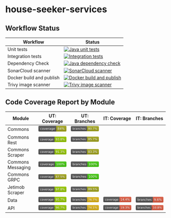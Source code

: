 # house-seeker-services

## Workflow Status

| Workflow                 | Status                                                                                                                                                                                                                              |
|--------------------------|-------------------------------------------------------------------------------------------------------------------------------------------------------------------------------------------------------------------------------------|
| Unit tests               | [![Java unit tests](https://github.com/thiagogb/house-seeker-services/actions/workflows/java-unit-tests.yml/badge.svg)](https://github.com/thiagogb/house-seeker-services/actions/workflows/java-unit-tests.yml)                    |
| Integration tests        | [![Integration tests](https://github.com/thiagogb/house-seeker-services/actions/workflows/integration-tests.yml/badge.svg)](https://github.com/thiagogb/house-seeker-services/actions/workflows/integration-tests.yml)              |
| Dependency Check         | [![Java dependency check](https://github.com/thiagogb/house-seeker-services/actions/workflows/dependency-check.yml/badge.svg)](https://github.com/thiagogb/house-seeker-services/actions/workflows/dependency-check.yml)            |
| SonarCloud scanner       | [![SonarCloud scanner](https://github.com/thiagogb/house-seeker-services/actions/workflows/sonar-cloud-scanner.yml/badge.svg)](https://github.com/thiagogb/house-seeker-services/actions/workflows/sonar-cloud-scanner.yml)         |
| Docker build and publish | [![Docker build and publish](https://github.com/thiagogb/house-seeker-services/actions/workflows/docker-build-publish.yml/badge.svg)](https://github.com/thiagogb/house-seeker-services/actions/workflows/docker-build-publish.yml) |
| Trivy image scanner      | [![Trivy image scanner](https://github.com/thiagogb/house-seeker-services/actions/workflows/trivy-image-scanner.yml/badge.svg)](https://github.com/thiagogb/house-seeker-services/actions/workflows/trivy-image-scanner.yml)        |

## Code Coverage Report by Module

| Module            | UT: Coverage                                                      | UT: Branches                                                      | IT: Coverage                                            | IT: Branches                                            |
|-------------------|-------------------------------------------------------------------|-------------------------------------------------------------------|---------------------------------------------------------|---------------------------------------------------------|
| Commons           | ![Coverage](.github/badges/commons-coverage-jacoco.svg)           | ![Branches](.github/badges/commons-branches-jacoco.svg)           |                                                         |                                                         |
| Commons Rest      | ![Coverage](.github/badges/commons-rest-coverage-jacoco.svg)      | ![Branches](.github/badges/commons-rest-branches-jacoco.svg)      |                                                         |                                                         |
| Commons Scraper   | ![Coverage](.github/badges/commons-scraper-coverage-jacoco.svg)   | ![Branches](.github/badges/commons-scraper-branches-jacoco.svg)   |                                                         |                                                         |
| Commons Messaging | ![Coverage](.github/badges/commons-messaging-coverage-jacoco.svg) | ![Branches](.github/badges/commons-messaging-branches-jacoco.svg) |                                                         |                                                         |
| Commons GRPC      | ![Coverage](.github/badges/commons-grpc-coverage-jacoco.svg)      | ![Branches](.github/badges/commons-grpc-branches-jacoco.svg)      |                                                         |                                                         |
| Jetimob Scraper   | ![Coverage](.github/badges/jetimob-scraper-coverage-jacoco.svg)   | ![Branches](.github/badges/jetimob-scraper-branches-jacoco.svg)   |                                                         |                                                         |
| Data              | ![Coverage](.github/badges/data-coverage-jacoco.svg)              | ![Branches](.github/badges/data-branches-jacoco.svg)              | ![Coverage](.github/badges/qa-data-coverage-jacoco.svg) | ![Branches](.github/badges/qa-data-branches-jacoco.svg) |
| API               | ![Coverage](.github/badges/api-coverage-jacoco.svg)               | ![Branches](.github/badges/api-branches-jacoco.svg)               | ![Coverage](.github/badges/qa-api-coverage-jacoco.svg)  | ![Branches](.github/badges/qa-api-branches-jacoco.svg)  |
